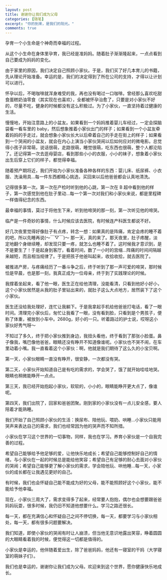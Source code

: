 ```yaml
---
layout: post
title: 谢谢你让我们成为父母
categories: [随笔]
excerpt: "你的到来，是我们的阳光。"
comments: true
---
```


孕育一个小生命是个神奇而幸福的过程。

从这个小生命在身体里孕育，我已经是准妈妈。随着肚子渐渐隆起来，一点点看到自己要成为妈妈的变化。

由于家里的原因，我们决定自己照顾小家伙。于是，我们买了好几本育儿的书籍，先从理论开始准备。幸运的是，我们的决定得到了所在公司的支持，才得以让计划可以进行。

怀孕以后，不喝咖啡就浑身难受的我，再也没有喝过一口咖啡。曾经那么喜欢吃甜食蛋糕奶油零食（其实现在也喜欢），全都被怀孕治愈了，只要是对小家伙不好的，尽量不吃，健身的时候都没有这么积极过。为了小家伙，一直坚持着过健康的生活。

慢慢地，开始注意路上的小盆友。如果看到一个妈妈推着婴儿车经过，一定会探脑袋看一看车里的 baby，然后想象推着小家伙出门的样子；如果看到一个小盆友牵着妈妈的手走过，就会想象小家伙长大以后牵着自己的手走在街上的样子；如果看到一个哭闹的小盆友，就会在内心上演当小家伙哭闹以后如何应对的微电影。总觉得小孩子非常萌，说话很萌，走路很萌，睡觉很萌，吃东西也很萌，整个人都沦陷了。还记得第一次去逛母婴店，看到那些小小的衣服，小小的袜子，想象着小家伙出生后穿上它们的样子，都觉得幸福。

随着预产期将近，我们开始为小家伙准备各种各样的东西：婴儿床、纸尿裤、小衣服、洗澡用具...每一件东西都精心挑选，买回来以后他爸爸都会认真地清洗。

记得很多第一次。第一次在产检时听到他的心跳，第一次在 B 超中看到他的样子，第一次感觉到他在肚子里动...每一个第一次对我们和小家伙来说，都是里程碑一样值得纪念的东西。

最幸福的事情，莫过于将他生下来，听到他啼哭的那一刻，第一次听见他的啼哭。

临产是一件奇妙的事情，什么时候应该去医院，有时候连产科医生都说不好。

好几次夜里觉得好像肚子有点疼，转念一想：如果真的是阵痛，肯定会疼的睡不着的吧，所以先睡再说(～￣▽￣)～ 那一天，真的来了。那天夜里，肚子疼醒，淡定地翻个身继续睡，却发现只要一疼，就怎么也睡不着了。这时候我才意识到，是不是要生了！于是起身到客厅，看着时间，数了一小时的宫缩...阵痛的时间间隔越来越短，而且相当规律了。于是把孩子他爸叫起来，收拾收拾，就去医院了。

被推进产房，与疼痛经历了一番斗争之后，终于听到了那一声可爱的啼哭，那时候恰是早晨，也是那一刻，我真正成为一位母亲，终于到了实践理论的时候。

我撑着坐起来，看了他一眼，医生正在给他清理，没能看清，只看到他好小好小，这个小家伙居然是从我的肚子里钻出来的，就肚子这么大点地方，居然装下了这个小家伙。

医生还没给我处理好，连忙让我躺下。于是我拿起手机给他爸爸打电话，看了一眼时间。清理完小家伙后，匆忙让我看了一眼，没有看到脸，只看到是个男孩子，便称了体重，被放到小车中。2680g，好小的一只。听着路过的护士说，哎呀这小家伙好秀气呀～

不知过了多久，终于把小家伙推到身边，我扭头看他，终于看到了那张小脸蛋。鼻子像我，嘴巴像他爸爸，眼睛还没有睁开不知道像谁呢。小家伙也不哭不闹，在车里动着小嘴。我一直看着这个小家伙：啊，他就是我们期待了这么久的小宝贝啊。

第一天，小家伙眼睛一直没有睁开，很安静，一次都没有哭。

第二天，小家伙开始知道自己是有吃的需求的，学会哭了，饿了就开始哇哇地哭。眼睛也稍微能睁开一点点。

第三天，我已经开始抱起小家伙，软软的，小小的，眼睛能睁开更大点了，像谁呢。

第四天，我们出院了，回家和爸爸团聚。刚到家的小家伙没有一点儿安全感，要人陪着才能熟睡。

我们开始了自己照顾小家伙的生活：换尿布、陪他玩、喂奶、哄睡...小家伙只能用哭声来表达自己的需求，我们也经常因为他的哭声而不知所措。

小家伙在学习这个世界的一切事物，同样，我也在学习。养育小家伙是一个自我完善的过程。

希望自己能够给予他足够的爱，让他快乐地成长；希望自己能够控制好自己的情绪，与小家伙在一起的时候总是能给他笑容；希望自己有足够的耐心去面对小家伙的哭闹；希望自己能够更了解小家伙的需求，学会陪他玩、哄他睡...每一天，小家伙的成长都在让我遇见更好的自己。

有时候，我们也会怀疑自己能不能成为好的父母，能不能照顾好这个小家伙，能不能给予他幸福。

现在，小家伙三周大了，需求变得多了起来，经常要人抱抱，偶尔也会想要跟爸爸妈妈玩耍，很多时候，我仍旧不知道他想要什么。学习之路还很长。

每一天，都在充满信心和怀疑自己之间不停切换，每一天，都要学习与小家伙相处，每一天，都有很多问题要解决。

我们知道，即使小家伙的哭闹有时让人崩溃，但当他无意识地露出笑容，睁着圆圆的大眼睛看着我的时候，便觉得这一切都是值得的。

小家伙是幸运的，他伴随着爱出生，除了爸爸妈妈，他还有一寝室的干妈（大学寝室的萌妹子们）。

我们也是幸运的，谢谢你让我们成为父母。欢迎来到这个世界，愿你健康快乐地成长。
